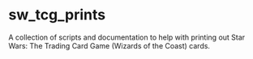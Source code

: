 # sw_tcg_prints

A collection of scripts and documentation to help with printing out Star Wars: The Trading Card Game (Wizards of the Coast) cards.